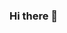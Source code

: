 ### Hi there 👋

<!--
**Pijatow/Pijatow** is a ✨ _special_ ✨ repository because its `README.md` (this file) appears on your GitHub profile.

Here are some ideas to get you started:

- 🔭 I’m currently working on nothing
- 🌱 I’m currently learning `Python` and `Django`
- 💬 Ask me about anything but dont expect an answer :)
- 📫 How to reach me: `weirdpijatow@gmail.com`
- ⚡ Fun fact: I'm and `introvert` :)
-->

